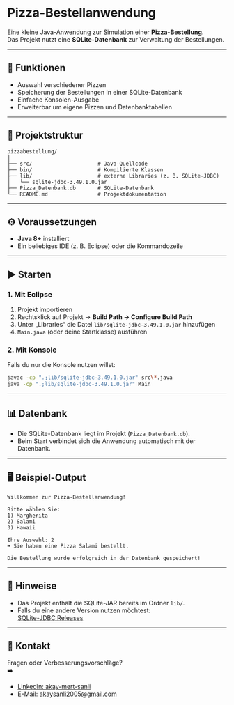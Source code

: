 # Pizza-Bestellanwendung

Eine kleine Java-Anwendung zur Simulation einer **Pizza-Bestellung**.  
Das Projekt nutzt eine **SQLite-Datenbank** zur Verwaltung der Bestellungen.

---

## 🚀 Funktionen
- Auswahl verschiedener Pizzen
- Speicherung der Bestellungen in einer SQLite-Datenbank
- Einfache Konsolen-Ausgabe
- Erweiterbar um eigene Pizzen und Datenbanktabellen

---

## 📂 Projektstruktur
```
pizzabestellung/
│
├── src/                     # Java-Quellcode
├── bin/                     # Kompilierte Klassen
├── lib/                     # externe Libraries (z. B. SQLite-JDBC)
│   └── sqlite-jdbc-3.49.1.0.jar
├── Pizza_Datenbank.db       # SQLite-Datenbank
└── README.md                # Projektdokumentation
```

---

## ⚙️ Voraussetzungen
- **Java 8+** installiert  
- Ein beliebiges IDE (z. B. Eclipse) oder die Kommandozeile  

---

## ▶️ Starten

### 1. Mit Eclipse
1. Projekt importieren  
2. Rechtsklick auf Projekt → **Build Path → Configure Build Path**  
3. Unter „Libraries“ die Datei `lib/sqlite-jdbc-3.49.1.0.jar` hinzufügen  
4. `Main.java` (oder deine Startklasse) ausführen  

### 2. Mit Konsole
Falls du nur die Konsole nutzen willst:  
```bash
javac -cp ".;lib/sqlite-jdbc-3.49.1.0.jar" src\*.java
java -cp ".;lib/sqlite-jdbc-3.49.1.0.jar" Main
```

---

## 📊 Datenbank
- Die SQLite-Datenbank liegt im Projekt (`Pizza_Datenbank.db`).  
- Beim Start verbindet sich die Anwendung automatisch mit der Datenbank.  

---

## 🖥️ Beispiel-Output
```text
Willkommen zur Pizza-Bestellanwendung!

Bitte wählen Sie:
1) Margherita
2) Salami
3) Hawaii

Ihre Auswahl: 2
➡️ Sie haben eine Pizza Salami bestellt.

Die Bestellung wurde erfolgreich in der Datenbank gespeichert!
```

---

## 📝 Hinweise
- Das Projekt enthält die SQLite-JAR bereits im Ordner `lib/`.  
- Falls du eine andere Version nutzen möchtest:  
  [SQLite-JDBC Releases](https://github.com/xerial/sqlite-jdbc)  

---

## 📧 Kontakt
Fragen oder Verbesserungsvorschläge?  
➡️ 
- [LinkedIn: akay-mert-sanli](https://www.linkedin.com/in/akay-mert-sanli/)
- E-Mail: [akaysanli2005@gmail.com](mailto:akaysanli2005@gmail.com)
